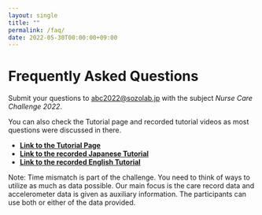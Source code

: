 ```yaml
---
layout: single
title: ""
permalink: /faq/
date: 2022-05-30T00:00:00+09:00
---
```


# Frequently Asked Questions

Submit your questions to abc2022@sozolab.jp with the subject *Nurse Care Challenge 2022*.


You can also check the Tutorial page and recorded tutorial videos as most questions were discussed in there. 

<ul> 
<li><a href="https://colab.research.google.com/drive/1A4zSOSO0IXwc-iB9EFdOr6mUP85KAxFm?usp=sharing"><b>Link to the Tutorial Page</b></a></li>
<li><a href="https://youtu.be/pzuAXzRtkHg"><b>Link to the recorded Japanese Tutorial</b></a></li>
<li><a href="https://youtu.be/9djBag5QZqY"><b>Link to the recorded English Tutorial</b></a></li>
</ul>


Note:
Time mismatch is part of the challenge. You need to think of ways to utilize as much as data possible. Our main focus is the care record data and accelerometer data is given as auxiliary information. The participants can use both or either of the data provided.




<!--
**What is the sampling rate of each device?**

The sampling rate for the accelerometers is a little bit variable as we used Android to collect the samples. Android operates sensors on a “best effort” policy, meaning that even if we set a desired sampling rate, the actual sampling rate will vary during the application time depending on other factors such as battery level or free memory.

That said,  the average sampling rate for the smartwatches (on each wrist) was about 100Hz and for the smartphones (hip and arm) was about 50Hz. That is why you might get different number of samples on the segments but they all represent 1 minute.

The sampling rate of motion capture is 100Hz.

**I noticed that the new Timestamp field is not always ascending for some sensors. How can we interpret this?**

The data is provided as was collected. In this case, the smartwatch transmits via bluetooth to the smartphone and, in some cases, data is missed or arrives late. The timestamp is the time of the measurement, so you can re-order based on it.
Also, we noticed the left-wrist sensor has many missing data, so please consider it.

**Some files have not label associated. There are 516 files but only 288 rows in the labels file**

We had an error in the published dataset but it has now been corrected and updated. Please download the latest version of the dataset.

**There are some duplicated files in the training data**

We had an error in the published dataset but it has now been corrected and updated. Please download the latest version of the dataset.

**Can you provide the names of the markers in motion capture data?**
The markers are in the following order:
Top.Head Front.Head Rear.Head R.Shoulder R.Offset R.Elbow R.Wrist L.Shoulder L.Elbow L.Wrist R.ASIS L.ASIS V.Sacral R.Thigh R.Knee R.Shank R.Ankle R.Heel R.Toe L.Thigh L.Knee L.Shank L.Ankle L.Heel L.Toe R.Knee.Medial R.Ankle.Medial L.Knee.Medial L.Ankle.Medial V_Mid_ASIS V_Pelvis_Origin V_R.Hip_JC V_L.Hip_JC V_R.Knee_JC_Static V_L.Knee_JC_Static V_R.Ankle_JC_Static V_L.Ankle_JC_Static V_R.Knee_JC V_L.Knee_JC V_R.Ankle_JC V_L.Ankle_JC V_Mid_Hip V_Mid_Shoulder V_R.Hand V_L.Hand V_R.Toe_Offset_Static V_L.Toe_Offset_Static V_R.Toe_Offset V_L.Toe_Offset

Notice that we use real markers until L.Toe and others are virtual markers (mainly missing, we should have removed them :S )  
-->
